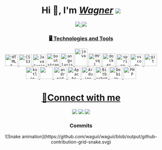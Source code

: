 <h1 align="center">Hi 👋, I'm <a href="https://www.linkedin.com/in/waguii" target="_blank"><i>Wagner</i></a> <img height="40" src="https://cdn3.emoji.gg/emojis/6376-kirbyfornitedance.gif"></h1>
<div align="center">
  <a href="https://github.com/waguii">
  <img height="150em" src="https://github-readme-stats.vercel.app/api?username=waguii&show_icons=true&theme=tokyonight&include_all_commits=true&count_private=true"/>
  <img height="150em" src="https://github-readme-stats.vercel.app/api/top-langs/?username=waguii&layout=compact&langs_count=7&theme=tokyonight"/>
</div>

<h3 align="center"> 🖥️  Technologies and Tools </h3>
<div align="center">
  <code><img width="40px" height="37" src="https://cdn.jsdelivr.net/gh/devicons/devicon/icons/html5/html5-original.svg" title = "HTML5"/></code>
  <code><img width="40px" height="37" src="https://cdn.jsdelivr.net/gh/devicons/devicon/icons/css3/css3-original.svg" title = "CSS3"/></code>
  <code><img width="40px" height="37" src="https://cdn.jsdelivr.net/gh/devicons/devicon/icons/javascript/javascript-original.svg" title = "JavaScript"/></code>
  <code><img width="40px" height="40" src="https://cdn.jsdelivr.net/gh/devicons/devicon/icons/bootstrap/bootstrap-original.svg" title = "bootstrap"/></code>
  <code><img width="40px" height="40" src="https://cdn.jsdelivr.net/gh/devicons/devicon/icons/angularjs/angularjs-original.svg" title = "angularjs"></code>
  <code><img width="40px" height="55" src="https://cdn.jsdelivr.net/gh/devicons/devicon/icons/java/java-plain.svg" title = "java" /></code>
  <code><img width="40px" height="40" src="https://cdn.jsdelivr.net/gh/devicons/devicon/icons/mysql/mysql-original.svg" title = "MYsql"/></code>
  <code><img width="40px" height="40" src="https://cdn.jsdelivr.net/gh/devicons/devicon/icons/docker/docker-plain.svg" title = "docker"/></code>
  <code><img width="40px" height="38" src="https://cdn.jsdelivr.net/gh/devicons/devicon/icons/spring/spring-original.svg" title = "spring"/></code>
  <code><img width="40px" height="38" src="https://cdn.jsdelivr.net/gh/devicons/devicon/icons/vscode/vscode-original.svg" title = "vscode"/></code>
  <code><img width="40px" height="38" src="https://cdn.jsdelivr.net/gh/devicons/devicon/icons/git/git-original.svg" title = "git"/></code>
  <code><img width="40px" height="38" src="https://cdn.jsdelivr.net/gh/devicons/devicon/icons/kotlin/kotlin-original.svg" title = "kotlin"/></code>
  <code><img width="40px" height="38" src="https://cdn.jsdelivr.net/gh/devicons/devicon/icons/intellij/intellij-original.svg" /></code>
  <code><img width="40px" height="38" src="https://cdn.jsdelivr.net/gh/devicons/devicon/icons/androidstudio/androidstudio-original.svg" title = "android studio"/></code>
  <code><img width="40px" height="38" src="https://cdn.jsdelivr.net/gh/devicons/devicon/icons/apache/apache-original.svg" title = "Apache" /></code>
  <code><img width="40px" height="38" src="https://cdn.jsdelivr.net/gh/devicons/devicon/icons/arduino/arduino-original.svg" title = "Arduino" /></code>
  <code><img width="40px" height="38" src="https://cdn.jsdelivr.net/gh/devicons/devicon/icons/bitbucket/bitbucket-original.svg" title = "Bitbucket" /></code>
  <code><img width="40px" height="38" src="https://cdn.jsdelivr.net/gh/devicons/devicon/icons/debian/debian-original.svg" title = "Debian" /></code>
  <code><img width="40px" height="38" src="https://cdn.jsdelivr.net/gh/devicons/devicon/icons/php/php-original.svg" title = "PHP" /></code>
</div>

<h1 align="center">📝Connect with me</h1>
<div align="center">
  <a href="mailto:wagabsousa@gmail.com"><img src="https://img.shields.io/badge/Gmail-D14836?style=for-the-badge&logo=gmail&logoColor=white" target="_blank"></a>
  <a href="https://www.linkedin.com/in/waguii" target="_blank"><img src="https://img.shields.io/badge/-twiiter-%230077B5?style=for-the-badge&logo=twitter&logoColor=white" target="_blank"></a>
  <a href="https://twitter.com/wagabsousa" target="_blank"><img src="https://img.shields.io/badge/-LinkedIn-%230077B5?style=for-the-badge&logo=linkedin&logoColor=white" target="_blank"></a>
</div>

<h3 align="center">Commits</h3>
<div align="center">
  ![Snake animation](https://github.com/waguii/waguii/blob/output/github-contribution-grid-snake.svg)
</div>
